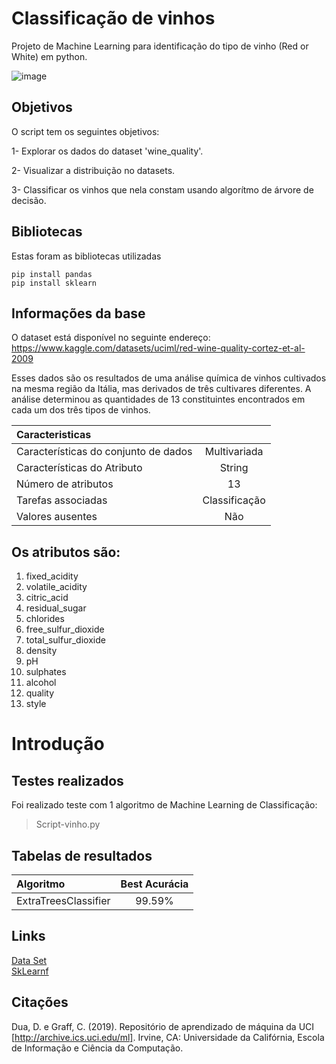# Classificação de vinhos

Projeto de Machine Learning para identificação do tipo de vinho (Red or White) em python.

![image](https://github.com/PenseJoyce/classification-wines/assets/77034969/b242afda-0f47-42ca-991d-120b79762b6f)


## Objetivos

O script tem os seguintes objetivos:

1- Explorar os dados do dataset 'wine_quality'. 

2- Visualizar a distribuição no datasets. 

3- Classificar os vinhos que nela constam usando algorítmo de árvore de decisão.


## Bibliotecas 

Estas foram as bibliotecas utilizadas

```
pip install pandas
pip install sklearn
```

## Informações da base 

O dataset está disponível no seguinte endereço: https://www.kaggle.com/datasets/uciml/red-wine-quality-cortez-et-al-2009 

Esses dados são os resultados de uma análise química de vinhos cultivados na mesma região da Itália, mas derivados de três cultivares diferentes. A análise determinou as quantidades de 13 constituintes encontrados em cada um dos três tipos de vinhos.

|Caracteristicas||
|:-----|:----:|
|Características do conjunto de dados|Multivariada|
|Características do Atributo|String|
|Número de atributos|13|
|Tarefas associadas|Classificação|
|Valores ausentes|Não|

## Os atributos são:

1) fixed_acidity
2) volatile_acidity
3) citric_acid
4) residual_sugar
5) chlorides
6) free_sulfur_dioxide
7) total_sulfur_dioxide
8) density
9) pH
10) sulphates
11) alcohol
12) quality
13) style

# Introdução 

## Testes realizados 

Foi realizado teste com 1 algoritmo de Machine Learning de Classificação:
> Script-vinho.py

## Tabelas de resultados

| Algoritmo  | Best Acurácia |
|:--|:--:|
| ExtraTreesClassifier | 99.59% |


## Links

[Data Set](https://archive.ics.uci.edu/ml/datasets/Wine)  
[SkLearnf ](https://scikit-learn.org/stable/modules/generated/sklearn.model_selection.train_test_split.html)

## Citações

Dua, D. e Graff, C. (2019). Repositório de aprendizado de máquina da UCI [http://archive.ics.uci.edu/ml]. Irvine, CA: Universidade da Califórnia, Escola de Informação e Ciência da Computação.
